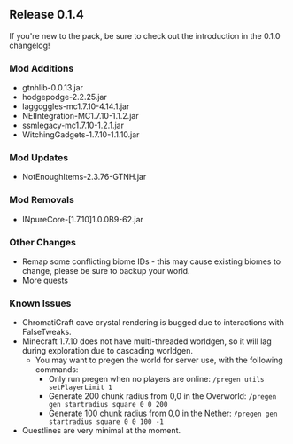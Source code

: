 ## Release 0.1.4

If you're new to the pack, be sure to check out the introduction in the 0.1.0 changelog!

### Mod Additions
- gtnhlib-0.0.13.jar
- hodgepodge-2.2.25.jar
- laggoggles-mc1.7.10-4.14.1.jar
- NEIIntegration-MC1.7.10-1.1.2.jar
- ssmlegacy-mc1.7.10-1.2.1.jar
- WitchingGadgets-1.7.10-1.1.10.jar
### Mod Updates
- NotEnoughItems-2.3.76-GTNH.jar
### Mod Removals
- INpureCore-[1.7.10]1.0.0B9-62.jar

### Other Changes
- Remap some conflicting biome IDs - this may cause existing biomes to change, please be sure to backup your world.
- More quests

### Known Issues
- ChromatiCraft cave crystal rendering is bugged due to interactions with FalseTweaks.
- Minecraft 1.7.10 does not have multi-threaded worldgen, so it will lag during exploration due to cascading worldgen.
    - You may want to pregen the world for server use, with the following commands:
        - Only run pregen when no players are online: `/pregen utils setPlayerLimit 1`
        - Generate 200 chunk radius from 0,0 in the Overworld: `/pregen gen startradius square 0 0 200`
        - Generate 100 chunk radius from 0,0 in the Nether: `/pregen gen startradius square 0 0 100 -1`
- Questlines are very minimal at the moment.
